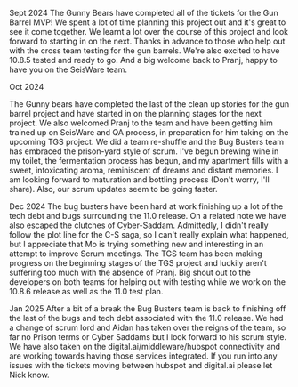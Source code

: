 Sept 2024
The Gunny Bears have completed all of the tickets for the Gun Barrel MVP! We spent a lot of time planning this project out and it's great to see it come together. We learnt a lot over the course of this project and look forward to starting in on the next. Thanks in advance to those who help out with the cross team testing for the gun barrels. We're also excited to have 10.8.5 tested and ready to go. And a big welcome back to Pranj, happy to have you on the SeisWare team.

Oct 2024

The Gunny bears have completed the last of the clean up stories for the gun barrel project and have started in on the planning stages for the next project. We also welcomed Pranj to the team and have been getting him trained up on SeisWare and QA process, in preparation for him taking on the upcoming TGS project. We did a team re-shuffle and the Bug Busters team has embraced the prison-yard style of scrum. I've begun brewing wine in my toilet,  the fermentation process has begun, and my apartment fills with a sweet, intoxicating aroma, reminiscent of dreams and distant memories. I am looking forward to maturation and bottling process (Don't worry, I'll share). Also, our scrum updates seem to be going faster.

Dec 2024
The bug busters have been hard at work finishing up a lot of the tech debt and bugs surrounding the 11.0 release. On a related note we have also escaped the clutches of Cyber-Saddam. Admittedly, I didn't really follow the plot line for the C-S saga, so I can't really explain what happened, but I appreciate that Mo is trying something new and interesting in an attempt to improve Scrum meetings.  The TGS team has been making progress on the beginning stages of the TGS project and luckily aren't suffering too much with the absence of Pranj. Big shout out to the developers on both teams for helping out with testing while we work on the 10.8.6 release as well as the 11.0 test plan.

Jan 2025
After a bit of a break the Bug Busters team is back to finishing off the last of the bugs and tech debt associated with the 11.0 release. We had a change of scrum lord and Aidan has taken over the reigns of the team, so far no Prison terms or Cyber Saddams but I look forward to his scrum style. We have also taken on the digital.ai/middleware/hubspot connectivity and are working towards having those services integrated. If you run into any issues with the tickets moving between hubspot and digital.ai please let Nick know.